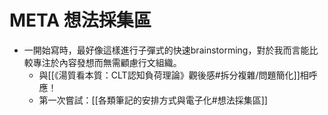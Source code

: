 # META 想法採集區
- 一開始寫時，最好像這樣進行子彈式的快速brainstorming，對於我而言能比較專注於內容發想而無需顧慮行文組織。
	- 與[[《湯質看本質：CLT認知負荷理論》觀後感#拆分複雜/問題簡化]]相呼應！
	- 第一次嘗試：[[各類筆記的安排方式與電子化#想法採集區]]